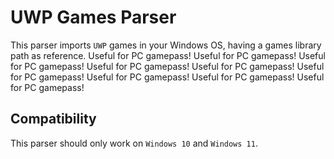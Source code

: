 # UWP Games Parser

This parser imports `UWP` games in your Windows OS, having a games library path as reference. Useful for PC gamepass! Useful for PC gamepass! Useful for PC gamepass! Useful for PC gamepass! Useful for PC gamepass! Useful for PC gamepass! Useful for PC gamepass! Useful for PC gamepass! Useful for PC gamepass!

## Compatibility

This parser should only work on `Windows 10` and `Windows 11`.
